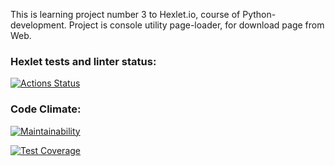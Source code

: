 This is learning project number 3 to Hexlet.io, course of Python-development.
Project is console utility page-loader, for download page from Web.


### Hexlet tests and linter status:
[![Actions Status](https://github.com/Morozov33/python-project-lvl3/workflows/hexlet-check/badge.svg)](https://github.com/Morozov33/python-project-lvl3/actions)
### Code Climate:
[![Maintainability](https://api.codeclimate.com/v1/badges/d3b8b98a8eecfdae2ef0/maintainability)](https://codeclimate.com/github/Morozov33/python-project-lvl3/maintainability)

[![Test Coverage](https://api.codeclimate.com/v1/badges/d3b8b98a8eecfdae2ef0/test_coverage)](https://codeclimate.com/github/Morozov33/python-project-lvl3/test_coverage)
